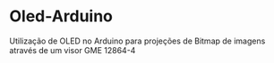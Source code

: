 # Oled-Arduino
Utilização de OLED no Arduino para projeções de Bitmap de imagens através de um visor GME 12864-4

